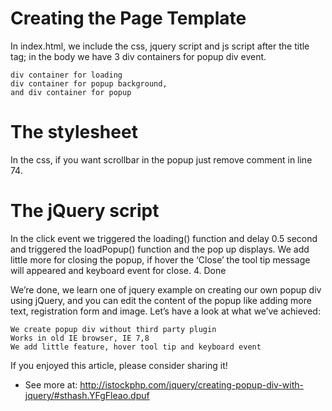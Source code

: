 <h1>Creating the Page Template</h1>

In index.html, we include the css, jquery script and js script after the title tag; in the body we have 3 div containers for popup div event.

    div container for loading
    div container for popup background,
    and div container for popup

<h1>The stylesheet</h1>


In the css, if you want scrollbar in the popup just remove comment in line 74.
<h1>The jQuery script</h1>


In the click event we triggered the loading() function and delay 0.5 second and triggered the loadPopup() function and the pop up displays. We add little more for closing the popup, if hover the ‘Close’ the tool tip message will appeared and keyboard event for close.
4. Done

We’re done, we learn one of jquery example on creating our own popup div using jQuery, and you can edit the content of the popup like adding more text, registration form and image. Let’s have a look at what we’ve achieved:

    We create popup div without third party plugin
    Works in old IE browser, IE 7,8
    We add little feature, hover tool tip and keyboard event

If you enjoyed this article, please consider sharing it!
- See more at: http://istockphp.com/jquery/creating-popup-div-with-jquery/#sthash.YFgFleao.dpuf
